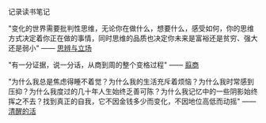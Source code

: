 记录读书笔记

"变化的世界需要批判性思维，无论你在做什么，想要什么，感受如何，你的思维方式决定着你正在做的事情，同时思维的品质也决定你未来是富裕还是贫穷、强大还是弱小"   —— [思辨与立场](https://github.com/rabbeargiggly/reading-notes/tree/main/%E6%80%9D%E8%BE%A9%E4%B8%8E%E7%AB%8B%E5%9C%BA "思辨与立场")



"有一分证据，说一分话，从商到周的整个变格过程"   —— [翦商](https://github.com/rabbeargiggly/reading-notes/tree/main/%E7%BF%A6%E5%95%86 "翦商")



"为什么我总是焦虑得睡不着觉？为什么我的生活充斥着烦恼？为什么我时常感到压抑？为什么我度过的几十年人生始终乏善可陈？为什么我记忆中的一些阴影始终挥之不去？找到真正的自我，它不因金钱多少而变化，不因地位高低而动摇"  —— [清醒的活](https://github.com/rabbeargiggly/reading-notes/tree/main/%E6%B8%85%E9%86%92%E7%9A%84%E6%B4%BB "清醒的活")

